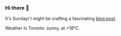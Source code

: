 ### Hi there :wave:

It's Sunday! I might be crafting a fascinating [blog post](https://www.benjaminwuethrich.dev).

Weather in Toronto: sunny, at +18°C.
